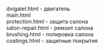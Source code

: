 dvigatel.html - двигатель<br>
main.html<br>
protection.html - защита салона<br>
salon-repair.html - ремонт салона<br>
brushing.html - полировка салона<br>
coatings.html - защитные покрытия<br>
